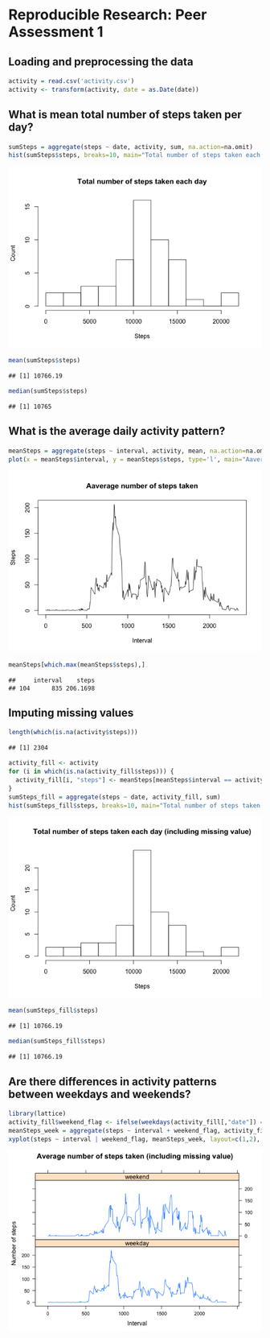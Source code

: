 # Reproducible Research: Peer Assessment 1


## Loading and preprocessing the data


```r
activity = read.csv('activity.csv')
activity <- transform(activity, date = as.Date(date))
```

## What is mean total number of steps taken per day?


```r
sumSteps = aggregate(steps ~ date, activity, sum, na.action=na.omit)
hist(sumSteps$steps, breaks=10, main="Total number of steps taken each day", xlab="Steps", ylab="Count")
```

![](PA1_template_files/figure-html/unnamed-chunk-2-1.png) 

```r
mean(sumSteps$steps)
```

```
## [1] 10766.19
```

```r
median(sumSteps$steps)
```

```
## [1] 10765
```

## What is the average daily activity pattern?


```r
meanSteps = aggregate(steps ~ interval, activity, mean, na.action=na.omit)
plot(x = meanSteps$interval, y = meanSteps$steps, type='l', main="Aaverage number of steps taken", xlab="Interval", ylab="Steps")
```

![](PA1_template_files/figure-html/unnamed-chunk-3-1.png) 

```r
meanSteps[which.max(meanSteps$steps),]
```

```
##     interval    steps
## 104      835 206.1698
```

## Imputing missing values


```r
length(which(is.na(activity$steps)))
```

```
## [1] 2304
```

```r
activity_fill <- activity
for (i in which(is.na(activity_fill$steps))) {
  activity_fill[i, "steps"] <- meanSteps[meanSteps$interval == activity_fill[i, "interval"],"steps"]
}
sumSteps_fill = aggregate(steps ~ date, activity_fill, sum)
hist(sumSteps_fill$steps, breaks=10, main="Total number of steps taken each day (including missing value)", xlab="Steps", ylab="Count")
```

![](PA1_template_files/figure-html/unnamed-chunk-4-1.png) 

```r
mean(sumSteps_fill$steps)
```

```
## [1] 10766.19
```

```r
median(sumSteps_fill$steps)
```

```
## [1] 10766.19
```

## Are there differences in activity patterns between weekdays and weekends?


```r
library(lattice)
activity_fill$weekend_flag <- ifelse(weekdays(activity_fill[,"date"]) == "일요일", "weekend", "weekday")
meanSteps_week = aggregate(steps ~ interval + weekend_flag, activity_fill, mean)
xyplot(steps ~ interval | weekend_flag, meanSteps_week, layout=c(1,2), type="l", main="Average number of steps taken (including missing value)", xlab="Interval", ylab="Number of steps")
```

![](PA1_template_files/figure-html/unnamed-chunk-5-1.png) 
